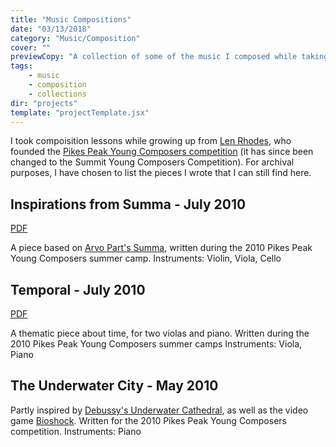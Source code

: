 ```yaml
---
title: "Music Compositions"
date: "03/13/2018"
category: "Music/Composition"
cover: ""
previewCopy: "A collection of some of the music I composed while taking composition lessons"
tags:
    - music
    - composition
    - collections
dir: "projects"
template: "projectTemplate.jsx"
---
```

I took compoisition lessons while growing up from [Len Rhodes](https://lenrhodesmusic.com/), who founded the [Pikes Peak Young Composers competition](https://summitmusicandarts.org/pages/young-composers-competition) (it has since been changed to the Summit Young Composers Competition). For archival purposes, I have chosen to list the pieces I wrote that I can still find here.

## Inspirations from Summa - July 2010
[PDF](./inspirations-from-summa-tbj.pdf)

A piece based on [Arvo Part's Summa](https://www.youtube.com/watch?v=PzSlmWQuHFw), written during the 2010 Pikes Peak Young Composers summer camp.
Instruments: Violin, Viola, Cello

## Temporal - July 2010
[PDF](./temporal-tbj.pdf)

A thematic piece about time, for two violas and piano.  Written during the 2010 Pikes Peak Young Composers summer camps
Instruments: Viola, Piano

## The Underwater City - May 2010

Partly inspired by [Debussy's Underwater Cathedral](https://www.youtube.com/watch?v=JAVyKDDsM3s), as well as the video game [Bioshock](https://en.wikipedia.org/wiki/BioShock). Written for the 2010 Pikes Peak Young Composers competition.
Instruments: Piano